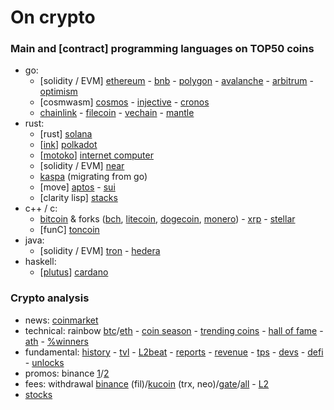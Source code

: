 # On crypto

### Main and [contract] programming languages on TOP50 coins

- go:
	- [solidity / EVM] [ethereum](https://github.com/ethereum) - [bnb](https://github.com/bnb-chain) - [polygon](https://github.com/maticnetwork) - [avalanche](https://github.com/ava-labs) - [arbitrum](https://github.com/OffchainLabs) - [optimism](https://github.com/ethereum-optimism/optimism)
	- [cosmwasm] [cosmos](https://github.com/cosmos) - [injective](https://github.com/InjectiveLabs) - [cronos](https://github.com/crypto-org-chain/cronos)
	- [chainlink](https://github.com/smartcontractkit) - [filecoin](https://github.com/filecoin-project/) - [vechain](https://github.com/vechain) - [mantle](https://github.com/mantlenetworkio)
- rust:
	- [rust] [solana](https://github.com/solana-labs)
	- [[ink](https://github.com/paritytech/ink)] [polkadot](https://github.com/paritytech)
	- [[motoko](https://sdk.dfinity.org/docs/language-guide/motoko.html)] [internet computer](https://github.com/dfinity)
	- [solidity / EVM] [near](https://github.com/near)
	- [kaspa](https://github.com/kaspanet) (migrating from go)
	- [move] [aptos](https://github.com/aptos-labs) - [sui](https://github.com/MystenLabs/sui)
	- [clarity lisp] [stacks](https://github.com/blockstack)
- c++ / c:
	- [bitcoin](https://github.com/bitcoin/bitcoin) & forks ([bch](https://gitlab.com/bitcoin-cash-node), [litecoin](https://github.com/litecoin-project), [dogecoin](https://github.com/dogecoin), [monero](https://github.com/monero-project/monero)) - [xrp](https://github.com/ripple) - [stellar](https://github.com/stellar)
	- [funC] [toncoin](https://github.com/ton-blockchain)
- java:
	- [solidity / EVM] [tron](https://github.com/tronprotocol) - [hedera](https://github.com/hashgraph)
- haskell:
	- [[plutus](https://github.com/input-output-hk/plutus)] [cardano](https://github.com/input-output-hk)

### Crypto analysis

- news: [coinmarket](https://coinmarketcap.com/headlines/news/)
- technical: rainbow [btc](https://www.blockchaincenter.net/en/bitcoin-rainbow-chart)/[eth](https://www.blockchaincenter.net/ethereum-rainbow-chart) - [coin season](https://www.blockchaincenter.net/altcoin-season-index) - [trending coins](https://www.blockchaincenter.net/en/trending-coins) - [hall of fame](https://www.blockchaincenter.net/crypto-top-10-hall-of-fame) - [ath](https://www.blockchaincenter.net) - [%winners](https://app.intotheblock.com)
- fundamental: [history](https://cryptorank.io) - [tvl](https://defillama.com/chains) - [L2beat](https://l2beat.com/scaling/summary) - [reports](https://messari.io/research/protocol-reporting) - [revenue](https://cryptofees.info) - [tps](https://chainspect.app/dashboard) - [devs](https://www.developerreport.com) - [defi](https://defieducation.substack.com/archive?sort=new) - [unlocks](https://coinmarketcap.com/token-unlocks/)
- promos: binance [1](https://www.binance.com/en/support/announcement/latest-binance-news?c=49&navId=49)/[2](https://www.binance.com/en/support/announcement/latest-activities?c=93&navId=93)
- fees: withdrawal [binance](https://www.binance.com/en/fee/cryptoFee) (fil)/[kucoin](https://www.kucoin.com/pt/vip/privilege) (trx, neo)/[gate](https://www.gate.io/pt/fee/)/[all](https://withdrawalfees.com) - [L2](https://l2fees.info)
- [stocks](https://finance.yahoo.com/world-indices)